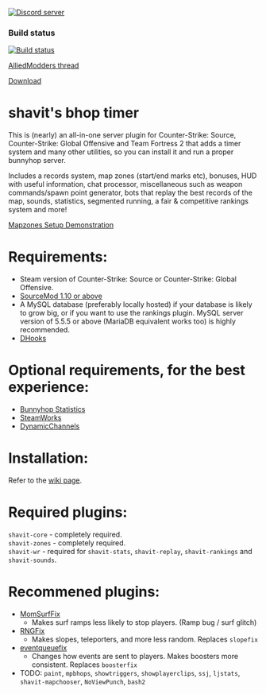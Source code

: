 [![Discord server](https://discordapp.com/api/guilds/389675819959844865/widget.png?style=shield)](https://discord.gg/jyA9q5k)

### Build status
[![Build status](https://travis-ci.org/shavitush/bhoptimer.svg?branch=master)](https://travis-ci.org/shavitush/bhoptimer)

[AlliedModders thread](https://forums.alliedmods.net/showthread.php?t=265456)

[Download](https://github.com/shavitush/bhoptimer/releases)

# shavit's bhop timer

This is (nearly) an all-in-one server plugin for Counter-Strike: Source, Counter-Strike: Global Offensive and Team Fortress 2 that adds a timer system and many other utilities, so you can install it and run a proper bunnyhop server.

Includes a records system, map zones (start/end marks etc), bonuses, HUD with useful information, chat processor, miscellaneous such as weapon commands/spawn point generator, bots that replay the best records of the map, sounds, statistics, segmented running, a fair & competitive rankings system and more!

[Mapzones Setup Demonstration](https://youtu.be/OXFMGm40F6c)

# Requirements:
* Steam version of Counter-Strike: Source or Counter-Strike: Global Offensive.
* [SourceMod 1.10 or above](http://www.sourcemod.net/downloads.php?branch=dev)
* A MySQL database (preferably locally hosted) if your database is likely to grow big, or if you want to use the rankings plugin. MySQL server version of 5.5.5 or above (MariaDB equivalent works too) is highly recommended.
* [DHooks](https://github.com/peace-maker/DHooks2/releases)

# Optional requirements, for the best experience:
* [Bunnyhop Statistics](https://forums.alliedmods.net/showthread.php?t=286135)
* [SteamWorks](https://forums.alliedmods.net/showthread.php?t=229556)
* [DynamicChannels](https://github.com/Vauff/DynamicChannels)

#  Installation:
Refer to the [wiki page](https://github.com/shavitush/bhoptimer/wiki/1.-Installation-(from-source)).

# Required plugins:
`shavit-core` - completely required.  
`shavit-zones` - completely required.  
`shavit-wr` - required for `shavit-stats`, `shavit-replay`, `shavit-rankings` and `shavit-sounds`.

# Recommened plugins:
* [MomSurfFix](https://github.com/GAMMACASE/MomSurfFix)
	- Makes surf ramps less likely to stop players. (Ramp bug / surf glitch)
* [RNGFix](https://github.com/jason-e/rngfix)
  - Makes slopes, teleporters, and more less random. Replaces `slopefix`
* [eventqueuefix](https://github.com/hermansimensen/eventqueue-fix)
  - Changes how events are sent to players. Makes boosters more consistent. Replaces `boosterfix`
* TODO: `paint`, `mpbhops`, `showtriggers`, `showplayerclips`, `ssj`, `ljstats`, `shavit-mapchooser`, `NoViewPunch`, `bash2`
